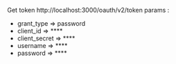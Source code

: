 Get token http://localhost:3000/oauth/v2/token 
params :

* grant_type => password
* client_id => ****
* client_secret => ****
* username => ****
* password => ****